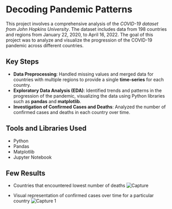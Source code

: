 # Decoding Pandemic Patterns

This project involves a comprehensive analysis of the *COVID-19 dataset from John Hopkins University*. The dataset includes data from 198 countries and regions from January 22, 2020, to April 16, 2022. The goal of this project was to analyze and visualize the progression of the COVID-19 pandemic across different countries.

## Key Steps
- **Data Preprocessing**: Handled missing values and merged data for countries with multiple regions to provide a single **time-series** for each country.
- **Exploratory Data Analysis (EDA)**: Identified trends and patterns in the progression of the pandemic, visualizing the data using Python libraries such as **pandas** and **matplotlib**.
- **Investigation of Confirmed Cases and Deaths**: Analyzed the number of confirmed cases and deaths in each country over time.

## Tools and Libraries Used
- Python
- Pandas
- Matplotlib
- Jupyter Notebook

## Few Results
- Countries that encountered lowest number of deaths
![Capture](https://github.com/kirti-kshirsagar/Decoding-Pandemic-Patterns/assets/125520112/ad269e3e-b8da-483b-b647-5a2986d16f8d)

- Visual representation of confirmed cases over time for a particular country
![Capture 1](https://github.com/kirti-kshirsagar/Decoding-Pandemic-Patterns/assets/125520112/63459881-3561-40b2-b437-5b4e4e99e0a1)
